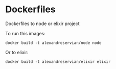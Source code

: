 # Dockerfiles

Dockerfiles to node or elixir project

To run this images:
```shell
docker build -t alexandreservian/node node
```

Or to elixir:
```shell
docker build -t alexandreservian/elixir elixir
```